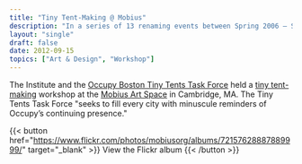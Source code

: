 ```yaml
---
title: "Tiny Tent-Making @ Mobius"
description: "In a series of 13 renaming events between Spring 2006 – Summer 2007, the Institute for Infinitely Small Things collected over 300 new names for public spaces in Cambridge, Massachusetts."
layout: "single"
draft: false
date: 2012-09-15
topics: ["Art & Design", "Workshop"]
---
```


The Institute and the [Occupy Boston Tiny Tents Task Force](https://tinytents.tumblr.com/) held a [tiny tent-making](https://www.occupyboston.org/wp-content/uploads/2011/09/paper_tiny_tents.pdf) workshop at the [Mobius Art Space](https://www.mobius.org/) in Cambridge, MA. The Tiny Tents Task Force "seeks to fill every city with minuscule reminders of Occupy’s continuing presence." 

{{< button href="https://www.flickr.com/photos/mobiusorg/albums/72157628887889999/" target="_blank" >}}
View the Flickr album
{{< /button >}}




